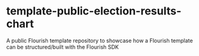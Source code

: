 # template-public-election-results-chart
A public Flourish template repository to showcase how a Flourish template can be structured/built with the Flourish SDK
